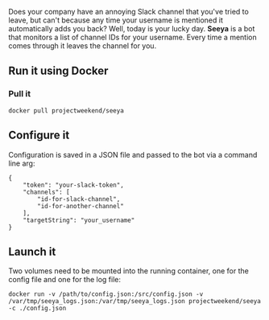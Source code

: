 Does your company have an annoying Slack channel that you've tried to leave, but can't because any time your username is mentioned it automatically adds you back? Well, today is your lucky day. **Seeya** is a bot that monitors a list of channel IDs for your username. Every time a mention comes through it leaves the channel for you.

## Run it using Docker


### Pull it
```
docker pull projectweekend/seeya
```


## Configure it
Configuration is saved in a JSON file and passed to the bot via a command line arg:
```
{
    "token": "your-slack-token",
    "channels": [
        "id-for-slack-channel",
        "id-for-another-channel"
    ],
    "targetString": "your_username"
}
```


## Launch it

Two volumes need to be mounted into the running container, one for the config file and one for the log file:

```
docker run -v /path/to/config.json:/src/config.json -v /var/tmp/seeya_logs.json:/var/tmp/seeya_logs.json projectweekend/seeya -c ./config.json
```
